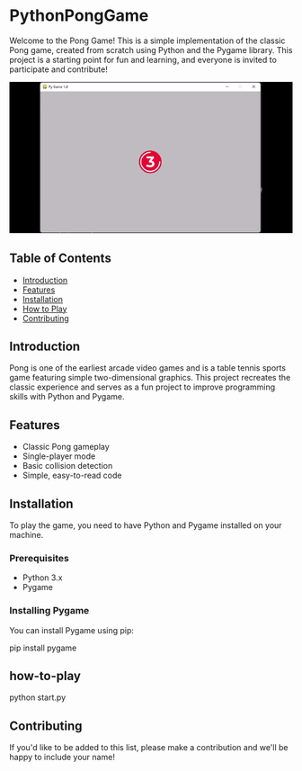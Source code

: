 # PythonPongGame

Welcome to the Pong Game! This is a simple implementation of the classic Pong game, created from scratch using Python and the Pygame library. This project is a starting point for fun and learning, and everyone is invited to participate and contribute!

![Demo](/assets/PythonPongGame.gif)

## Table of Contents
- [Introduction](#introduction)
- [Features](#features)
- [Installation](#installation)
- [How to Play](#how-to-play)
- [Contributing](#contributing)

## Introduction
Pong is one of the earliest arcade video games and is a table tennis sports game featuring simple two-dimensional graphics. This project recreates the classic experience and serves as a fun project to improve programming skills with Python and Pygame.

## Features
- Classic Pong gameplay
- Single-player mode
- Basic collision detection
- Simple, easy-to-read code

## Installation
To play the game, you need to have Python and Pygame installed on your machine.

### Prerequisites
- Python 3.x
- Pygame

### Installing Pygame
You can install Pygame using pip:

pip install pygame

## how-to-play

python start.py

## Contributing
If you'd like to be added to this list, please make a contribution and we'll be happy to include your name!
